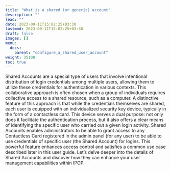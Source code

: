 ```yaml
---
title: "What is a shared (or generic) account"
description: ""
lead: ""
date: 2023-09-11T15:02:25+03:30
lastmod: 2023-09-11T15:02:25+03:30
draft: false
images: []
menu:
  docs:
    parent: "configure_a_shared_user_account"
weight: 35100
toc: true
---
```


Shared Accounts are a special type of users that involve intentional distribution of login credentials among multiple users, allowing them to utilize these credentials for authentication in various contexts. This collaborative approach is often chosen when a group of individuals requires collective access to a shared resource, such as a computer. A distinctive feature of this approach is that while the credentials themselves are shared, each user is equipped with an individualized security key device, typically in the form of a contactless card. This device serves a dual purpose: not only does it facilitate the authentication process, but it also offers a clear means of identifying the specific user who carried out a given login activity. Shared Accounts enables administrators to be able to grant access to any Contactless Card registered in the admin panel (for any user) to be able to use credentials of specific user (the Shared Account) for logins. This powerful feature enhances access control and satisfies a common use case described later in this user guide. Let’s delve deeper into the details of Shared Accounts and discover how they can enhance your user management capabilities within IPOP.  
